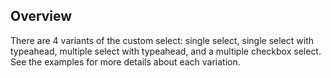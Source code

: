 ## Overview

There are 4 variants of the custom select: single select, single select with typeahead, multiple select with typeahead, and a multiple checkbox select. See the examples for more details about each variation.